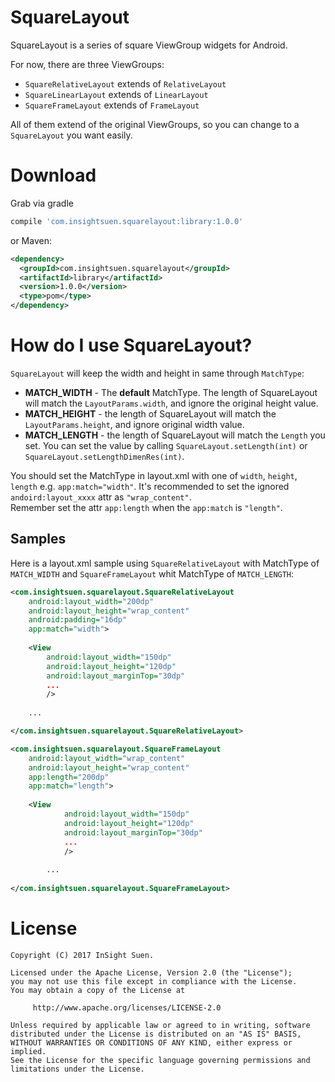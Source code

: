 SquareLayout
=====

SquareLayout is a series of square ViewGroup widgets for Android.

For now, there are three ViewGroups: 

- `SquareRelativeLayout` extends of `RelativeLayout`
- `SquareLinearLayout` extends of `LinearLayout`
- `SquareFrameLayout` extends of `FrameLayout`
 
All of them extend of the original ViewGroups, so
 you can change to a `SquareLayout` you want easily.

# Download

Grab via gradle

```groovy
compile 'com.insightsuen.squarelayout:library:1.0.0'
```

or Maven:
```xml
<dependency>
  <groupId>com.insightsuen.squarelayout</groupId>
  <artifactId>library</artifactId>
  <version>1.0.0</version>
  <type>pom</type>
</dependency>
```

# How do I use SquareLayout?

`SquareLayout` will keep the width and height in same through `MatchType`:

- **MATCH_WIDTH** - The **default** MatchType. The length of SquareLayout will match 
the `LayoutParams.width`, and ignore the original height value.
- **MATCH_HEIGHT** - the length of SquareLayout will match the `LayoutParams.height`, 
and ignore original  width value.
- **MATCH_LENGTH** - the length of SquareLayout will match the `Length` you set. You
can set the value by calling `SquareLayout.setLength(int)` or 
`SquareLayout.setLengthDimenRes(int)`.

You should set the MatchType in layout.xml with one of `width`, `height`, `length` 
e.g. `app:match="width"`. It's recommended to set the ignored 
`andoird:layout_xxxx` attr as `"wrap_content"`.   
Remember set the attr `app:length` when the `app:match` is `"length"`.

## Samples

Here is a layout.xml sample using `SquareRelativeLayout` with MatchType of `MATCH_WIDTH` and
`SquareFrameLayout` whit MatchType of `MATCH_LENGTH`:

``` xml
<com.insightsuen.squarelayout.SquareRelativeLayout
    android:layout_width="200dp"
    android:layout_height="wrap_content"
    android:padding="16dp"
    app:match="width">
            
    <View
        android:layout_width="150dp"
        android:layout_height="120dp"
        android:layout_marginTop="30dp"
        ...
        />
            
    ...

</com.insightsuen.squarelayout.SquareRelativeLayout>

<com.insightsuen.squarelayout.SquareFrameLayout
    android:layout_width="wrap_content"
    android:layout_height="wrap_content"
    app:length="200dp"
    app:match="length">
            
    <View
            android:layout_width="150dp"
            android:layout_height="120dp"
            android:layout_marginTop="30dp"
            ...
            />
                
        ...
            
</com.insightsuen.squarelayout.SquareFrameLayout>
```


# License

    Copyright (C) 2017 InSight Suen.
    
    Licensed under the Apache License, Version 2.0 (the "License");
    you may not use this file except in compliance with the License.
    You may obtain a copy of the License at
    
         http://www.apache.org/licenses/LICENSE-2.0
    
    Unless required by applicable law or agreed to in writing, software
    distributed under the License is distributed on an "AS IS" BASIS,
    WITHOUT WARRANTIES OR CONDITIONS OF ANY KIND, either express or implied.
    See the License for the specific language governing permissions and
    limitations under the License.